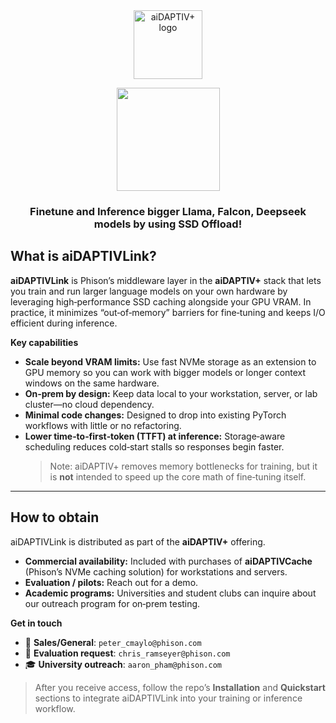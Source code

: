 <div align="center">

<a href="https://www.phison.com/en/aidaptiv-plus-ai-data-storage-solution">
  <img alt="aiDAPTIV+ logo" src="https://github.com/atp224/aiDAPTIVTestPage/blob/main/assets/aiDAPTIV_logo.jpg?raw=true" height="110" style="max-width: 100%;">
</a>
  
<a href="https://discord.gg/rJW6MS6m"><img src="https://github.com/atp224/aiDAPTIVTestPage/blob/main/assets/Discord_button.png?raw=true" width="165"></a>


### Finetune and Inference bigger Llama, Falcon, Deepseek models by using SSD Offload!

</div>

## What is aiDAPTIVLink?

**aiDAPTIVLink** is Phison’s middleware layer in the **aiDAPTIV+** stack that lets you train and run larger language models on your own hardware by leveraging high‑performance SSD caching alongside your GPU VRAM. In practice, it minimizes “out‑of‑memory” barriers for fine‑tuning and keeps I/O efficient during inference.

**Key capabilities**
- **Scale beyond VRAM limits:** Use fast NVMe storage as an extension to GPU memory so you can work with bigger models or longer context windows on the same hardware.
- **On‑prem by design:** Keep data local to your workstation, server, or lab cluster—no cloud dependency.
- **Minimal code changes:** Designed to drop into existing PyTorch workflows with little or no refactoring.
- **Lower time‑to‑first‑token (TTFT) at inference:** Storage‑aware scheduling reduces cold‑start stalls so responses begin faster.  
  > Note: aiDAPTIV+ removes memory bottlenecks for training, but it is **not** intended to speed up the core math of fine‑tuning itself.

---

## How to obtain

aiDAPTIVLink is distributed as part of the **aiDAPTIV+** offering.

- **Commercial availability:** Included with purchases of **aiDAPTIVCache** (Phison’s NVMe caching solution) for workstations and servers.  
- **Evaluation / pilots:** Reach out for a demo.
- **Academic programs:** Universities and student clubs can inquire about our outreach program for on‑prem testing.

**Get in touch**
- 📩 **Sales/General**: `peter_cmaylo@phison.com`
- 🧪 **Evaluation request**: `chris_ramseyer@phison.com`
- 🎓 **University outreach**: `aaron_pham@phison.com`

> After you receive access, follow the repo’s **Installation** and **Quickstart** sections to integrate aiDAPTIVLink into your training or inference workflow.
